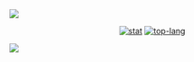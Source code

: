 <img src="https://capsule-render.vercel.app/api?type=waving&color=BDBDC8&height=150&section=header" />

<div align="center">

  <a href="">![stat](https://github-readme-stats.vercel.app/api?username=morakcook&show_icons=true&theme=radical&v=2)</a>
  <a href="">![top-lang](https://github-readme-stats.vercel.app/api/top-langs?username=morakcook)</a>

</div>
<img src="https://capsule-render.vercel.app/api?type=waving&color=BDBDC8&height=150&section=footer" />
